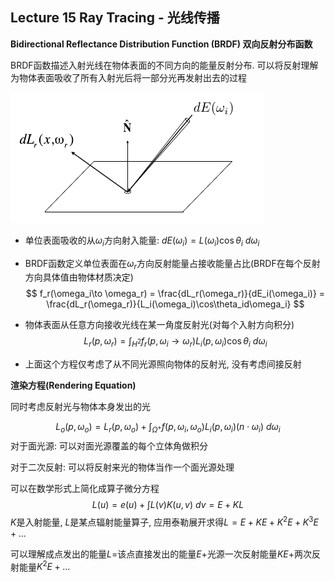 ## Lecture 15 Ray Tracing - 光线传播

**Bidirectional Reflectance Distribution Function (BRDF) 双向反射分布函数**

BRDF函数描述入射光线在物体表面的不同方向的能量反射分布. 可以将反射理解为物体表面吸收了所有入射光后将一部分光再发射出去的过程

![](./img/15-1.png)

- 单位表面吸收的从$\omega_i$方向射入能量: $dE(\omega_i) = L(\omega_i)\cos\theta_i\ d\omega_i$

- BRDF函数定义单位表面在$\omega_r$方向反射能量占接收能量占比(BRDF在每个反射方向具体值由物体材质决定)
  $$
  f_r(\omega_i\to \omega_r) = \frac{dL_r(\omega_r)}{dE_i(\omega_i)} = \frac{dL_r(\omega_r)}{L_i(\omega_i)\cos\theta_id\omega_i}
  $$

- 物体表面从任意方向接收光线在某一角度反射光(对每个入射方向积分)
  $$
  L_r(p, \omega_r) = \int_{H^2}f_r(p,\omega_i\to \omega_r)L_i(p,\omega_i)\cos\theta_i\ d\omega_i
  $$

- 上面这个方程仅考虑了从不同光源照向物体的反射光, 没有考虑间接反射

**渲染方程(Rendering Equation)**

同时考虑反射光与物体本身发出的光

$$
L_o(p, \omega_o) =L_r(p, \omega_o) + \int_{\Omega^+}f(p,\omega_i, \omega_o)L_i(p,\omega_i)(n\cdot\omega_i)\ d\omega_i
$$
对于面光源: 可以对面光源覆盖的每个立体角做积分

对于二次反射: 可以将反射来光的物体当作一个面光源处理

可以在数学形式上简化成算子微分方程
$$
L(u) = e(u) + \int L(v)K(u,v)\ dv
=E+KL
$$
$K$是入射能量, $L$是某点辐射能量算子, 应用泰勒展开求得$L=E+KE+K^2E+K^3E+...$

可以理解成点发出的能量$L=$该点直接发出的能量$E+$光源一次反射能量$KE+$两次反射能量$K^2E+...$
